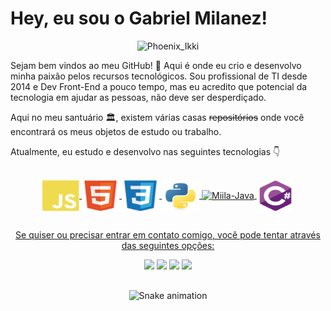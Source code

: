 # Hey, eu sou o Gabriel Milanez!

<p align="center">
  <img src="https://64.media.tumblr.com/8801941e060ca2060a3296f0b5ca13eb/3079efe3f242bd8d-93/s500x750/1a631b7ce7f8358d355bbd3d2037d9bd121f3951.png" alt="Phoenix_Ikki"/>
</p>

<!-- Chibi Camus 
<p align="center">
  <img src="https://camo.githubusercontent.com/4e26c20b53f684d1258289deb2cbb315e5aff8075fade8e296fbf3af1554f0de/68747470733a2f2f6c68332e676f6f676c6575736572636f6e74656e742e636f6d2f2d33656f696b7030474d594d2f59654846355942384b50492f41414141414141414b43342f4e656951616e4d67536d736e326d39366f624358336841684e725739496a745751434e63424741735948512f63383331336539613133643236346366363737396534323735643533363463332d72656d6f766562672d707265766965772e706e67" alt="Camus de Aquario"/>
</p> -->



Sejam bem vindos ao meu GitHub! 👋 Aqui é onde eu crio e desenvolvo minha paixão pelos recursos tecnológicos. Sou profissional de TI desde 2014 e Dev Front-End a pouco tempo, mas eu acredito que potencial da tecnologia em ajudar as pessoas, não deve ser desperdiçado. 

Aqui no meu santuário 🏛️, existem várias casas ~~repositórios~~ onde você encontrará os meus objetos de estudo ou trabalho.

Atualmente, eu estudo e desenvolvo nas seguintes tecnologias 👇

<!-- Ícones de Tecnologias -->
<div style="display: inline_block" align="center"><br>
<a href="https://github.com/miilanez/javascript" target="_blank"><img align="center" alt="Miila-Js" height="50" width="60" src="https://raw.githubusercontent.com/devicons/devicon/master/icons/javascript/javascript-plain.svg">
 <!-- <img align="center" alt="Rafa-Ts" height="30" width="40" src="https://raw.githubusercontent.com/devicons/devicon/master/icons/typescript/typescript-plain.svg"> -->
 <!-- <img align="center" alt="Rafa-React" height="30" width="40" src="https://raw.githubusercontent.com/devicons/devicon/master/icons/react/react-original.svg"> -->
<a href="https://github.com/miilanez/front-end" target="_blank"><img align="center" alt="Miila-HTML" height="50" width="60" src="https://raw.githubusercontent.com/devicons/devicon/master/icons/html5/html5-original.svg">
<a href="https://github.com/miilanez/front-end" target="_blank"><img align="center" alt="Miila-CSS" height="50" width="60" src="https://raw.githubusercontent.com/devicons/devicon/master/icons/css3/css3-original.svg">
<a href="https://github.com/miilanez/python" target="_blank"><img align="center" alt="Miila-Python" height="50" width="60" src="https://raw.githubusercontent.com/devicons/devicon/master/icons/python/python-original.svg">
<a href="https://github.com/miilanez/java" target="_blank"><img align="center" alt="Miila-Java" height="50" width="60" src="https://cdn.icon-icons.com/icons2/2415/PNG/512/java_original_wordmark_logo_icon_146459.png">  
<a href="https://github.com/miilanez/c" target="_blank"><img align="center" alt="Miila-Csharp" height="50" width="60" src="https://raw.githubusercontent.com/devicons/devicon/master/icons/csharp/csharp-original.svg"> 

 <!-- Imagem de perfil lateral  
   <img align="right" alt="Rafa-pic" height="150" style="border-radius:50px;" src="https://media.discordapp.net/attachments/639956127056134178/890373478988013628/Publicacoes_Instagram_1_1.png?width=676&height=676"> -->
</div>
  
  ##
  
  <p align="center" >Se quiser ou precisar entrar em contato comigo, você pode tentar através das seguintes opções: </p>
  
 <!-- Ícones de Redes Sociais -->
<div align="center"> 
  <!-- Twitter -->
  <a href="https://twitter.com/mr_milanez" target="_blank"><img src="https://img.shields.io/badge/-Twitter-%230077B5?style=for-the-badge&logo=twitter&logoColor=white" target="_blank"></a>
   <!-- YouTube 
  <a href="https://www.youtube.com/channel/UC_-uuuZbY0AAt9CViNzvc-Q" target="_blank"><img src="https://img.shields.io/badge/YouTube-FF0000?style=for-the-badge&logo=youtube&logoColor=white" target="_blank"></a> -->
   <!-- Instagram -->
  <a href="https://www.instagram.com/miilanez/" target="_blank"><img src="https://img.shields.io/badge/-Instagram-%23E4405F?style=for-the-badge&logo=instagram&logoColor=white" target="_blank"></a>
  <!-- Twitch 
 	<a href="https://www.twitch.tv/rafaballerinii" target="_blank"><img src="https://img.shields.io/badge/Twitch-9146FF?style=for-the-badge&logo=twitch&logoColor=white" target="_blank"></a>
   Discord 
 <a href="https://discord.gg/wagxzStdcR" target="_blank"><img src="https://img.shields.io/badge/Discord-7289DA?style=for-the-badge&logo=discord&logoColor=white" target="_blank"></a>  -->
   <!-- HotMail -->
  <a href = "mailto:gabrielmilanez99@hotmail.com"><img src="https://img.shields.io/badge/-Hotmail-%23333?style=for-the-badge&logo=gmail&logoColor=white" target="_blank"></a>
   <!-- LinkedIn -->
  <a href="http://linkedin.com/in/gabriel-milanez" target="_blank"><img src="https://img.shields.io/badge/-LinkedIn-%230077B5?style=for-the-badge&logo=linkedin&logoColor=white" target="_blank"></a> 

  ##
  
   <!-- Cobrinha de commits -->
  
  ![Snake animation](https://github.com/miilanez/miilanez/blob/output/github-contribution-grid-snake.svg)
 
</div>
